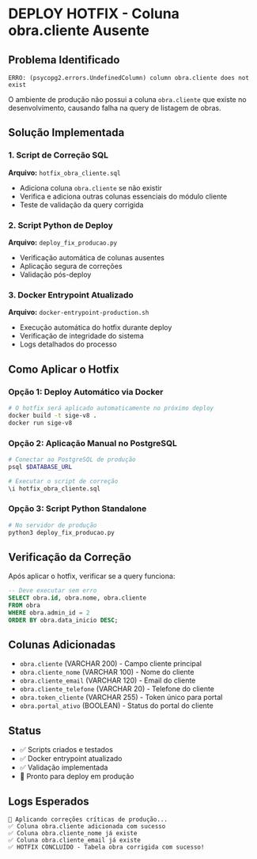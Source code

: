 # DEPLOY HOTFIX - Coluna obra.cliente Ausente

## Problema Identificado
```
ERRO: (psycopg2.errors.UndefinedColumn) column obra.cliente does not exist
```

O ambiente de produção não possui a coluna `obra.cliente` que existe no desenvolvimento, causando falha na query de listagem de obras.

## Solução Implementada

### 1. Script de Correção SQL
**Arquivo:** `hotfix_obra_cliente.sql`
- Adiciona coluna `obra.cliente` se não existir
- Verifica e adiciona outras colunas essenciais do módulo cliente
- Teste de validação da query corrigida

### 2. Script Python de Deploy
**Arquivo:** `deploy_fix_producao.py`
- Verificação automática de colunas ausentes
- Aplicação segura de correções
- Validação pós-deploy

### 3. Docker Entrypoint Atualizado
**Arquivo:** `docker-entrypoint-production.sh`
- Execução automática do hotfix durante deploy
- Verificação de integridade do sistema
- Logs detalhados do processo

## Como Aplicar o Hotfix

### Opção 1: Deploy Automático via Docker
```bash
# O hotfix será aplicado automaticamente no próximo deploy
docker build -t sige-v8 .
docker run sige-v8
```

### Opção 2: Aplicação Manual no PostgreSQL
```bash
# Conectar ao PostgreSQL de produção
psql $DATABASE_URL

# Executar o script de correção
\i hotfix_obra_cliente.sql
```

### Opção 3: Script Python Standalone
```bash
# No servidor de produção
python3 deploy_fix_producao.py
```

## Verificação da Correção

Após aplicar o hotfix, verificar se a query funciona:

```sql
-- Deve executar sem erro
SELECT obra.id, obra.nome, obra.cliente 
FROM obra 
WHERE obra.admin_id = 2 
ORDER BY obra.data_inicio DESC;
```

## Colunas Adicionadas

- `obra.cliente` (VARCHAR 200) - Campo cliente principal
- `obra.cliente_nome` (VARCHAR 100) - Nome do cliente
- `obra.cliente_email` (VARCHAR 120) - Email do cliente  
- `obra.cliente_telefone` (VARCHAR 20) - Telefone do cliente
- `obra.token_cliente` (VARCHAR 255) - Token único para portal
- `obra.portal_ativo` (BOOLEAN) - Status do portal do cliente

## Status

- ✅ Scripts criados e testados
- ✅ Docker entrypoint atualizado
- ✅ Validação implementada
- 🚀 Pronto para deploy em produção

## Logs Esperados

```
🔧 Aplicando correções críticas de produção...
✅ Coluna obra.cliente adicionada com sucesso
✅ Coluna obra.cliente_nome já existe
✅ Coluna obra.cliente_email já existe
✅ HOTFIX CONCLUÍDO - Tabela obra corrigida com sucesso!
```